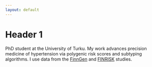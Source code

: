 ```yaml
---
layout: default
---
```


# Header 1

PhD student at the University of Turku. My work advances precision medicine of hypertension via polygenic risk scores and subtyping algorithms. I use data from the <a href="https://www.finngen.fi/en">FinnGen</a> and <a href="https://thl.fi/en/web/thlfi-en/research-and-development/research-and-projects/the-national-finrisk-study">FINRISK</a> studies.
